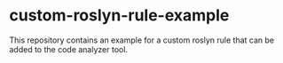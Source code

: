 # custom-roslyn-rule-example
This repository contains an example for a custom roslyn rule that can be added to the code analyzer tool.
